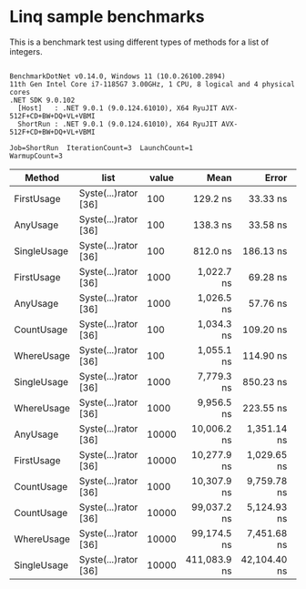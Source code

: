# Linq sample benchmarks

This is a benchmark test using different types of methods for a list of integers.

```

BenchmarkDotNet v0.14.0, Windows 11 (10.0.26100.2894)
11th Gen Intel Core i7-1185G7 3.00GHz, 1 CPU, 8 logical and 4 physical cores
.NET SDK 9.0.102
  [Host]   : .NET 9.0.1 (9.0.124.61010), X64 RyuJIT AVX-512F+CD+BW+DQ+VL+VBMI
  ShortRun : .NET 9.0.1 (9.0.124.61010), X64 RyuJIT AVX-512F+CD+BW+DQ+VL+VBMI

Job=ShortRun  IterationCount=3  LaunchCount=1  
WarmupCount=3  

```
| Method      | list                 | value | Mean         | Error        | StdDev      | StdErr      | Min          | Max          | Op/s        | Gen0   | Allocated |
|------------ |--------------------- |------ |-------------:|-------------:|------------:|------------:|-------------:|-------------:|------------:|-------:|----------:|
| FirstUsage  | Syste(...)rator [36] | 100   |     129.2 ns |     33.33 ns |     1.83 ns |     1.05 ns |     128.0 ns |     131.3 ns | 7,738,044.8 | 0.0203 |     128 B |
| AnyUsage    | Syste(...)rator [36] | 100   |     138.3 ns |     33.58 ns |     1.84 ns |     1.06 ns |     136.5 ns |     140.2 ns | 7,228,340.3 | 0.0203 |     128 B |
| SingleUsage | Syste(...)rator [36] | 100   |     812.0 ns |    186.13 ns |    10.20 ns |     5.89 ns |     805.4 ns |     823.7 ns | 1,231,589.9 | 0.0200 |     128 B |
| FirstUsage  | Syste(...)rator [36] | 1000  |   1,022.7 ns |     69.28 ns |     3.80 ns |     2.19 ns |   1,019.5 ns |   1,026.9 ns |   977,840.5 | 0.0191 |     128 B |
| AnyUsage    | Syste(...)rator [36] | 1000  |   1,026.5 ns |     57.76 ns |     3.17 ns |     1.83 ns |   1,023.1 ns |   1,029.4 ns |   974,153.5 | 0.0191 |     128 B |
| CountUsage  | Syste(...)rator [36] | 100   |   1,034.3 ns |    109.20 ns |     5.99 ns |     3.46 ns |   1,027.8 ns |   1,039.6 ns |   966,822.6 | 0.0191 |     128 B |
| WhereUsage  | Syste(...)rator [36] | 100   |   1,055.1 ns |    114.90 ns |     6.30 ns |     3.64 ns |   1,048.7 ns |   1,061.3 ns |   947,781.2 | 0.0381 |     248 B |
| SingleUsage | Syste(...)rator [36] | 1000  |   7,779.3 ns |    850.23 ns |    46.60 ns |    26.91 ns |   7,726.1 ns |   7,812.9 ns |   128,545.5 | 0.0153 |     128 B |
| WhereUsage  | Syste(...)rator [36] | 1000  |   9,956.5 ns |    223.55 ns |    12.25 ns |     7.07 ns |   9,942.4 ns |   9,964.1 ns |   100,436.9 | 0.0305 |     248 B |
| AnyUsage    | Syste(...)rator [36] | 10000 |  10,006.2 ns |  1,351.14 ns |    74.06 ns |    42.76 ns |   9,960.3 ns |  10,091.6 ns |    99,938.1 | 0.0153 |     128 B |
| FirstUsage  | Syste(...)rator [36] | 10000 |  10,277.9 ns |  1,029.65 ns |    56.44 ns |    32.58 ns |  10,244.6 ns |  10,343.1 ns |    97,296.2 | 0.0153 |     128 B |
| CountUsage  | Syste(...)rator [36] | 1000  |  10,307.9 ns |  9,759.78 ns |   534.97 ns |   308.86 ns |   9,934.9 ns |  10,920.8 ns |    97,012.8 | 0.0153 |     128 B |
| CountUsage  | Syste(...)rator [36] | 10000 |  99,037.2 ns |  5,124.93 ns |   280.91 ns |   162.19 ns |  98,724.0 ns |  99,267.0 ns |    10,097.2 |      - |     128 B |
| WhereUsage  | Syste(...)rator [36] | 10000 |  99,174.5 ns |  7,451.68 ns |   408.45 ns |   235.82 ns |  98,773.1 ns |  99,589.7 ns |    10,083.2 |      - |     248 B |
| SingleUsage | Syste(...)rator [36] | 10000 | 411,083.9 ns | 42,104.40 ns | 2,307.88 ns | 1,332.46 ns | 409,465.9 ns | 413,726.7 ns |     2,432.6 |      - |     128 B |
